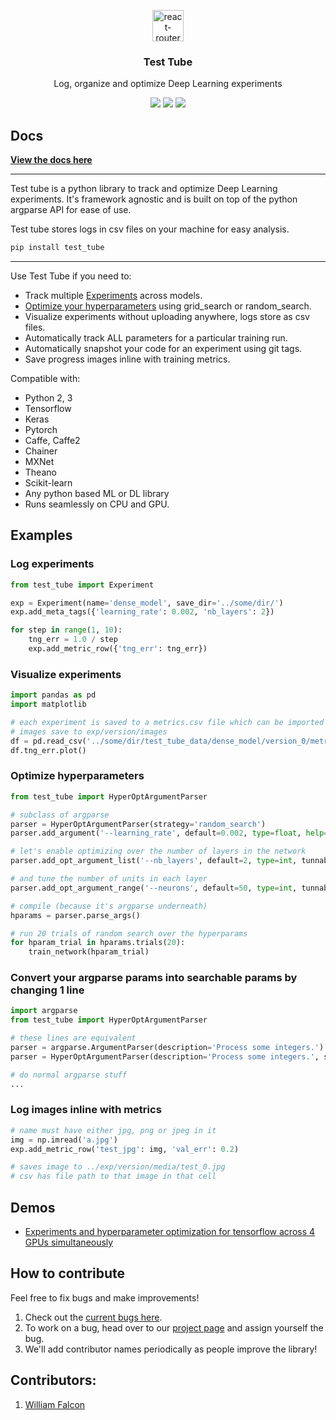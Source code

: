 <p align="center">
  <a href="https://williamfalcon.github.io/test_tube/">
    <img alt="react-router" src="https://raw.githubusercontent.com/williamfalcon/test_tube/master/imgs/test_tube_logo.png" width="50">
  </a>
</p>

<h3 align="center">
  Test Tube
</h3>

<p align="center">
  Log, organize and optimize Deep Learning experiments   
</p>

<p align="center">
  <a href="https://badge.fury.io/py/test_tube"><img src="https://badge.fury.io/py/test_tube.svg"></a>
  <a href="https://williamfalcon.github.io/test-tube/"><img src="https://readthedocs.org/projects/test-tube/badge/?version=latest"></a>
  <a href="https://github.com/williamFalcon/test-tube/blob/master/LICENSE.txt"><img src="https://img.shields.io/github/license/mashape/apistatus.svg?maxAge=2592000"></a>   
</p>


## Docs

**[View the docs here](https://williamfalcon.github.io/test-tube/)**

---
Test tube is a python library to track and optimize Deep Learning experiments. It's framework agnostic and is built on top of the python argparse API for ease of use.

Test tube stores logs in csv files on your machine for easy analysis.

```bash
pip install test_tube
```

---
Use Test Tube if you need to:

- Track multiple [Experiments](experiment_tracking/experiment/) across models.
- [Optimize your hyperparameters](hyperparameter_optimization/HyperOptArgumentParser/) using grid_search or random_search.
- Visualize experiments without uploading anywhere, logs store as csv files.
- Automatically track ALL parameters for a particular training run.
- Automatically snapshot your code for an experiment using git tags.    
- Save progress images inline with training metrics.    

Compatible with:   
- Python 2, 3
- Tensorflow   
- Keras  
- Pytorch   
- Caffe, Caffe2   
- Chainer   
- MXNet   
- Theano   
- Scikit-learn   
- Any python based ML or DL library   
- Runs seamlessly on CPU and GPU.   

## Examples

### Log experiments

```python
from test_tube import Experiment

exp = Experiment(name='dense_model', save_dir='../some/dir/')
exp.add_meta_tags({'learning_rate': 0.002, 'nb_layers': 2})

for step in range(1, 10):
    tng_err = 1.0 / step
    exp.add_metric_row({'tng_err': tng_err})
```   

### Visualize experiments   
```python  
import pandas as pd    
import matplotlib   

# each experiment is saved to a metrics.csv file which can be imported anywhere
# images save to exp/version/images   
df = pd.read_csv('../some/dir/test_tube_data/dense_model/version_0/metrics.csv')
df.tng_err.plot()   
```    

### Optimize hyperparameters
```python
from test_tube import HyperOptArgumentParser

# subclass of argparse
parser = HyperOptArgumentParser(strategy='random_search')
parser.add_argument('--learning_rate', default=0.002, type=float, help='the learning rate')

# let's enable optimizing over the number of layers in the network
parser.add_opt_argument_list('--nb_layers', default=2, type=int, tunnable=True, options=[2, 4, 8])

# and tune the number of units in each layer
parser.add_opt_argument_range('--neurons', default=50, type=int, tunnable=True, start=100, end=800, nb_samples=10)

# compile (because it's argparse underneath)
hparams = parser.parse_args()

# run 20 trials of random search over the hyperparams
for hparam_trial in hparams.trials(20):
    train_network(hparam_trial)
```    

### Convert your argparse params into searchable params by changing 1 line     
```python    
import argparse   
from test_tube import HyperOptArgumentParser

# these lines are equivalent   
parser = argparse.ArgumentParser(description='Process some integers.')
parser = HyperOptArgumentParser(description='Process some integers.', strategy='grid_search')   

# do normal argparse stuff    
...
```    

### Log images inline with metrics    
```python
# name must have either jpg, png or jpeg in it
img = np.imread('a.jpg')
exp.add_metric_row('test_jpg': img, 'val_err': 0.2)

# saves image to ../exp/version/media/test_0.jpg  
# csv has file path to that image in that cell   
```


## Demos
- [Experiments and hyperparameter optimization for tensorflow across 4 GPUs simultaneously](https://github.com/williamFalcon/test-tube/blob/master/examples/tensorflow_example.py)   

## How to contribute    
Feel free to fix bugs and make improvements!   
1. Check out the [current bugs here](https://github.com/williamFalcon/test-tube/issues).   
2. To work on a bug, head over to our [project page](https://github.com/williamFalcon/test-tube/projects/1) and assign yourself the bug.   
3. We'll add contributor names periodically as people improve the library!   

## Contributors:    
1. [William Falcon](https://williamfalcon.com)   

